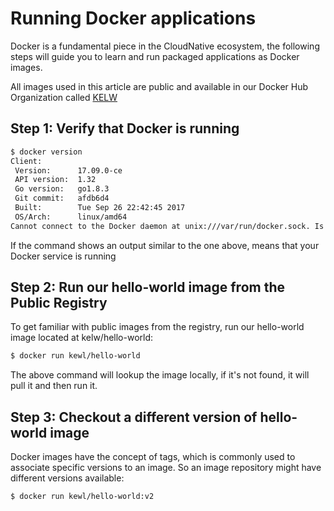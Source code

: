 # Running Docker applications

Docker is a fundamental piece in the CloudNative ecosystem, the following steps will guide you to learn and run packaged applications as Docker images.

All images used in this article are public and available in our Docker Hub Organization called [KELW](https://hub.docker.com/u/kelw/)

## Step 1: Verify that Docker is running

```bash
$ docker version
Client:
 Version:      17.09.0-ce
 API version:  1.32
 Go version:   go1.8.3
 Git commit:   afdb6d4
 Built:        Tue Sep 26 22:42:45 2017
 OS/Arch:      linux/amd64
Cannot connect to the Docker daemon at unix:///var/run/docker.sock. Is the docker daemon running?
```

If the command shows an output similar to the one above, means that your Docker service is running

## **Step 2: Run our hello-world image from the Public Registry**

To get familiar with public images from the registry, run our hello-world image  located at kelw/hello-world:

```bash
$ docker run kewl/hello-world
```

The above command will lookup the image locally, if it's not found, it will pull it and then run it.

## Step 3: Checkout a different version of hello-world image

Docker images have the concept of tags, which is commonly used to associate specific versions to an image. So an image repository might have different versions available:

```
$ docker run kewl/hello-world:v2
```




